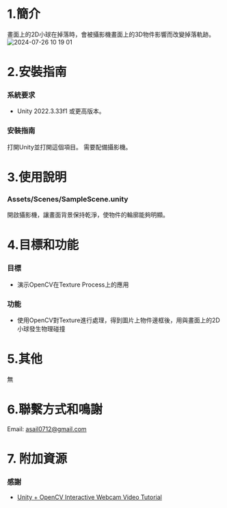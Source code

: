 # 1.簡介
畫面上的2D小球在掉落時，會被攝影機畫面上的3D物件影響而改變掉落軌跡。
![2024-07-26 10 19 01](https://github.com/user-attachments/assets/32ab78fc-07f5-414c-a720-c6e26edb0a46)

# 2.安裝指南
### 系統要求
- Unity 2022.3.33f1 或更高版本。
### 安裝指南
打開Unity並打開這個項目。
需要配備攝影機。
  
# 3.使用說明
### Assets/Scenes/SampleScene.unity
開啟攝影機，讓畫面背景保持乾淨，使物件的輪廓能夠明顯。
 
# 4.目標和功能
### 目標
- 演示OpenCV在Texture Process上的應用
### 功能
- 使用OpenCV對Texture進行處理，得到圖片上物件邊框後，用與畫面上的2D小球發生物理碰撞

# 5.其他
無

# 6.聯繫方式和鳴謝
Email: asail0712@gmail.com

# 7. 附加資源
### 感謝
- [Unity + OpenCV Interactive Webcam Video Tutorial](https://www.youtube.com/watch?v=ZV5eejYG6NI)
